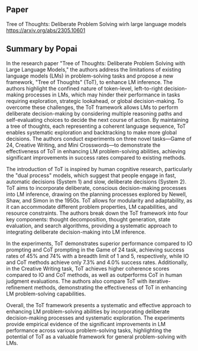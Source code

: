 ## Paper

Tree of Thoughts: Deliberate Problem Solving wirh large language models
https://arxiv.org/abs/2305.10601

## Summary by Popai

In the research paper "Tree of Thoughts: Deliberate Problem Solving with Large Language Models," the authors address the limitations of existing language models (LMs) in problem-solving tasks and propose a new framework, "Tree of Thoughts" (ToT), to enhance LM inference. The authors highlight the confined nature of token-level, left-to-right decision-making processes in LMs, which may hinder their performance in tasks requiring exploration, strategic lookahead, or global decision-making. To overcome these challenges, the ToT framework allows LMs to perform deliberate decision-making by considering multiple reasoning paths and self-evaluating choices to decide the next course of action. By maintaining a tree of thoughts, each representing a coherent language sequence, ToT enables systematic exploration and backtracking to make more global decisions. The authors conduct experiments on three novel tasks—Game of 24, Creative Writing, and Mini Crosswords—to demonstrate the effectiveness of ToT in enhancing LM problem-solving abilities, achieving significant improvements in success rates compared to existing methods.

The introduction of ToT is inspired by human cognitive research, particularly the "dual process" models, which suggest that people engage in fast, automatic decisions (System 1) and slow, deliberate decisions (System 2). ToT aims to incorporate deliberate, conscious decision-making processes into LM inference, drawing on the planning processes explored by Newell, Shaw, and Simon in the 1950s. ToT allows for modularity and adaptability, as it can accommodate different problem properties, LM capabilities, and resource constraints. The authors break down the ToT framework into four key components: thought decomposition, thought generation, state evaluation, and search algorithms, providing a systematic approach to integrating deliberate decision-making into LM inference.

In the experiments, ToT demonstrates superior performance compared to IO prompting and CoT prompting in the Game of 24 task, achieving success rates of 45% and 74% with a breadth limit of 1 and 5, respectively, while IO and CoT methods achieve only 7.3% and 4.0% success rates. Additionally, in the Creative Writing task, ToT achieves higher coherence scores compared to IO and CoT methods, as well as outperforms CoT in human judgment evaluations. The authors also compare ToT with iterative-refinement methods, demonstrating the effectiveness of ToT in enhancing LM problem-solving capabilities.

Overall, the ToT framework presents a systematic and effective approach to enhancing LM problem-solving abilities by incorporating deliberate decision-making processes and systematic exploration. The experiments provide empirical evidence of the significant improvements in LM performance across various problem-solving tasks, highlighting the potential of ToT as a valuable framework for general problem-solving with LMs.
